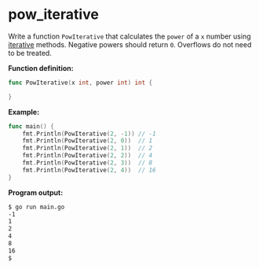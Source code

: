 # pow_iterative


Write a function `PowIterative` that calculates the `power` of a `x` number using [iterative](https://en.wikipedia.org/wiki/Iteration) methods. Negative powers should return `0`. Overflows do not need to be treated.

**Function definition:**

```go
func PowIterative(x int, power int) int {

}
```

**Example:**

```go
func main() {
    fmt.Println(PowIterative(2, -1)) // -1
    fmt.Println(PowIterative(2, 0))  // 1
    fmt.Println(PowIterative(2, 1))  // 2
    fmt.Println(PowIterative(2, 2))  // 4
    fmt.Println(PowIterative(2, 3))  // 8
    fmt.Println(PowIterative(2, 4))  // 16
}
```

**Program output:**

```sh
$ go run main.go
-1
1
2
4
8
16
$
```
